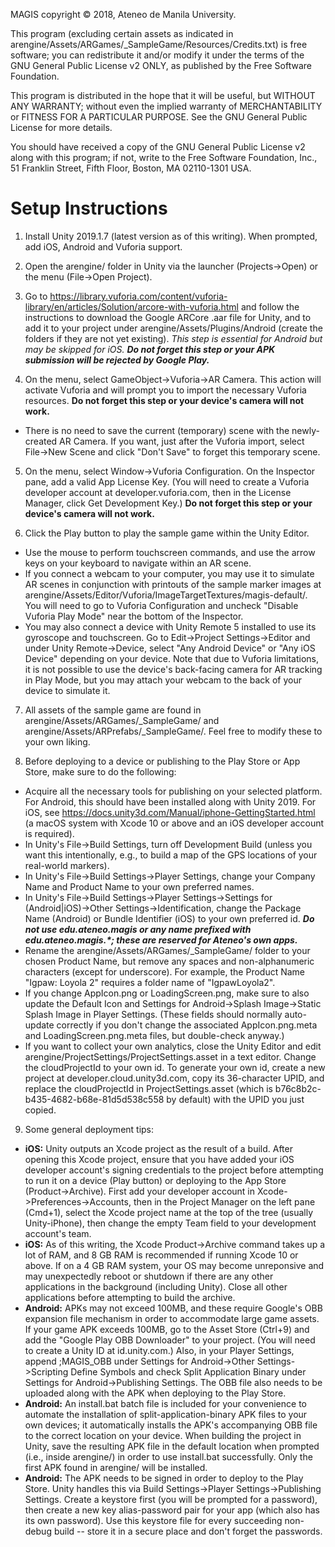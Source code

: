MAGIS copyright © 2018, Ateneo de Manila University.

This program (excluding certain assets as indicated in arengine/Assets/ARGames/_SampleGame/Resources/Credits.txt) is free software; you can redistribute it and/or modify it under the terms of the GNU General Public License v2 ONLY, as published by the Free Software Foundation.

This program is distributed in the hope that it will be useful, but WITHOUT ANY WARRANTY; without even the implied warranty of MERCHANTABILITY or FITNESS FOR A PARTICULAR PURPOSE.  See the GNU General Public License for more details.

You should have received a copy of the GNU General Public License v2 along with this program; if not, write to the Free Software Foundation, Inc., 51 Franklin Street, Fifth Floor, Boston, MA 02110-1301 USA.


Setup Instructions
==================

1.  Install Unity 2019.1.7 (latest version as of this writing).  When prompted, add iOS, Android and Vuforia support.

2.  Open the arengine/ folder in Unity via the launcher (Projects->Open) or the menu (File->Open Project).

3.  Go to https://library.vuforia.com/content/vuforia-library/en/articles/Solution/arcore-with-vuforia.html and follow the instructions to download the Google ARCore .aar file for Unity, and to add it to your project under arengine/Assets/Plugins/Android (create the folders if they are not yet existing).  _This step is essential for Android but may be skipped for iOS.  **Do not forget this step or your APK submission will be rejected by Google Play.**_

4.  On the menu, select GameObject->Vuforia->AR Camera.  This action will activate Vuforia and will prompt you to import the necessary Vuforia resources.  **Do not forget this step or your device's camera will not work.**

  *  There is no need to save the current (temporary) scene with the newly-created AR Camera.  If you want, just after the Vuforia import, select File->New Scene and click "Don't Save" to forget this temporary scene.

5.  On the menu, select Window->Vuforia Configuration.  On the Inspector pane, add a valid App License Key.  (You will need to create a Vuforia developer account at developer.vuforia.com, then in the License Manager, click Get Development Key.)  **Do not forget this step or your device's camera will not work.**

6.  Click the Play button to play the sample game within the Unity Editor.

  *  Use the mouse to perform touchscreen commands, and use the arrow keys on your keyboard to navigate within an AR scene.
  *  If you connect a webcam to your computer, you may use it to simulate AR scenes in conjunction with printouts of the sample marker images at arengine/Assets/Editor/Vuforia/ImageTargetTextures/magis-default/.  You will need to go to Vuforia Configuration and uncheck "Disable Vuforia Play Mode" near the bottom of the Inspector.
  *  You may also connect a device with Unity Remote 5 installed to use its gyroscope and touchscreen.  Go to Edit->Project Settings->Editor and under Unity Remote->Device, select "Any Android Device" or "Any iOS Device" depending on your device.  Note that due to Vuforia limitations, it is not possible to use the device's back-facing camera for AR tracking in Play Mode, but you may attach your webcam to the back of your device to simulate it.

7.  All assets of the sample game are found in arengine/Assets/ARGames/_SampleGame/ and arengine/Assets/ARPrefabs/_SampleGame/.  Feel free to modify these to your own liking.

8.  Before deploying to a device or publishing to the Play Store or App Store, make sure to do the following:

  *  Acquire all the necessary tools for publishing on your selected platform.  For Android, this should have been installed along with Unity 2019.  For iOS, see https://docs.unity3d.com/Manual/iphone-GettingStarted.html (a macOS system with Xcode 10 or above and an iOS developer account is required).
  *  In Unity's File->Build Settings, turn off Development Build (unless you want this intentionally, e.g., to build a map of the GPS locations of your real-world markers).
  *  In Unity's File->Build Settings->Player Settings, change your Company Name and Product Name to your own preferred names.
  *  In Unity's File->Build Settings->Player Settings->Settings for (Android|iOS)->Other Settings->Identification, change the Package Name (Android) or Bundle Identifier (iOS) to your own preferred id.  _**Do not use edu.ateneo.magis or any name prefixed with edu.ateneo.magis.*; these are reserved for Ateneo's own apps.**_
  *  Rename the arengine/Assets/ARGames/_SampleGame/ folder to your chosen Product Name, but remove any spaces and non-alphanumeric characters (except for underscore).  For example, the Product Name "Igpaw: Loyola 2" requires a folder name of "IgpawLoyola2".
  *  If you change AppIcon.png or LoadingScreen.png, make sure to also update the Default Icon and Settings for Android->Splash Image->Static Splash Image in Player Settings.  (These fields should normally auto-update correctly if you don't change the associated AppIcon.png.meta and LoadingScreen.png.meta files, but double-check anyway.)
  *  If you want to collect your own analytics, close the Unity Editor and edit arengine/ProjectSettings/ProjectSettings.asset in a text editor.  Change the cloudProjectId to your own id.  To generate your own id, create a new project at developer.cloud.unity3d.com, copy its 36-character UPID, and replace the cloudProjectId in ProjectSettings.asset (which is b76c8b2c-b435-4682-b68e-81d5d538c558 by default) with the UPID you just copied.

9.  Some general deployment tips:

  *  **iOS:**  Unity outputs an Xcode project as the result of a build.  After opening this Xcode project, ensure that you have added your iOS developer account's signing credentials to the project before attempting to run it on a device (Play button) or deploying to the App Store (Product->Archive).  First add your developer account in Xcode->Preferences->Accounts, then in the Project Manager on the left pane (Cmd+1), select the Xcode project name at the top of the tree (usually Unity-iPhone), then change the empty Team field to your development account's team.
  *  **iOS:**  As of this writing, the Xcode Product->Archive command takes up a lot of RAM, and 8 GB RAM is recommended if running Xcode 10 or above.  If on a 4 GB RAM system, your OS may become unreponsive and may unexpectedly reboot or shutdown if there are any other applications in the background (including Unity).  Close all other applications before attempting to build the archive.
  *  **Android:**  APKs may not exceed 100MB, and these require Google's OBB expansion file mechanism in order to accommodate large game assets. If your game APK exceeds 100MB, go to the Asset Store (Ctrl+9) and add the "Google Play OBB Downloader" to your project.  (You will need to create a Unity ID at id.unity.com.)  Also, in your Player Settings, append ;MAGIS_OBB under Settings for Android->Other Settings->Scripting Define Symbols and check Split Application Binary under Settings for Android->Publishing Settings.  The OBB file also needs to be uploaded along with the APK when deploying to the Play Store.
  *  **Android:**  An install.bat batch file is included for your convenience to automate the installation of split-application-binary APK files to your own devices; it automatically installs the APK's accompanying OBB file to the correct location on your device.  When building the project in Unity, save the resulting APK file in the default location when prompted (i.e., inside arengine/) in order to use install.bat successfully.  Only the first APK found in arengine/ will be installed.
  *  **Android:**  The APK needs to be signed in order to deploy to the Play Store.  Unity handles this via Build Settings->Player Settings->Publishing Settings.  Create a keystore first (you will be prompted for a password), then create a new key alias-password pair for your app (which also has its own password).  Use this keystore file for every succeeding non-debug build -- store it in a secure place and don't forget the passwords.
